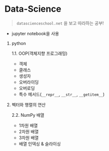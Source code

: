 # Data-Science

> `datascienceschool.net` 을 보고 따라하는 공부!

- jupyter notebook을 사용



1. python

   1.1. OOP(객체지향 프로그래밍)

   - 객체
   - 클래스
   - 생성자
   - 오버라이딩
   - 오버로딩
   - 특수 메서드(`__repr__`, `__str__`, `__getitem__`)



2. 벡터와 행렬의 연산

   2.2. NumPy 배열

   - 1차원 배열 
   - 2차원 배열
   - 3차원 배열
   - 배열 인덱싱 & 슬라이싱

   